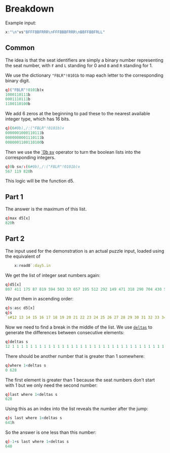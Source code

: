 # Breakdown
Example input:
```q
x:"\n"vs"BFFFBBFRRR\nFFFBBBFRRR\nBBFFBBFRLL"
```

## Common
The idea is that the seat identifiers are simply a binary number representing the seat number,
with `F` and `L` standing for 0 and `B` and `R` standing for 1.

We use the dictionary `"FBLR"!0101b` to map each letter to the corresponding binary digit.
```q
q)("FBLR"!0101b)x
1000110111b
0001110111b
1100110100b
```
We add 6 zeros at the beginning to pad these to the nearest available integer type, which has 16
bits.
```q
q)(6#0b),/:("FBLR"!0101b)x
0000001000110111b
0000000001110111b
0000001100110100b
```
Then we use the [`0b sv](https://code.kx.com/q/ref/sv/#bits-to-integer) operator to turn the boolean
lists into the corresponding integers.
```q
q)0b sv/:(6#0b),/:("FBLR"!0101b)x
567 119 820h
```
This logic will be the function d5.

## Part 1
The answer is the maximum of this list.
```q
q)max d5[x]
820h
```
## Part 2
The input used for the demonstration is an actual puzzle input, loaded using the equivalent of
```q
    x:read0`:day5.in
```
We get the list of integer seat numbers again:
```q
q)d5[x]
807 411 175 87 819 594 503 33 657 195 512 292 149 471 318 290 704 430 579 37 117 272 699 461 768 5..
```
We put them in ascending order:
```q
q)s:asc d5[x]
q)s
`s#12 13 14 15 16 17 18 19 20 21 22 23 24 25 26 27 28 29 30 31 32 33 34 35 36 37 38 39 40 41 42 43..
```
Now we need to find a break in the middle of the list. We use
[`deltas`](https://code.kx.com/q/ref/deltas/) to generate the differences between consecutive
elements:
```q
q)deltas s
12 1 1 1 1 1 1 1 1 1 1 1 1 1 1 1 1 1 1 1 1 1 1 1 1 1 1 1 1 1 1 1 1 1 1 1 1 1 1 1 1 1 1 1 1 1 1 1 1..
```
There should be another number that is greater than 1 somewhere:
```q
q)where 1<deltas s
0 628
```
The first element is greater than 1 because the seat numbers don't start with 1 but we only need
the second number:
```q
q)last where 1<deltas s
628
```
Using this as an index into the list reveals the number after the jump:
```q
q)s last where 1<deltas s
641h
```
So the answer is one less than this number:
```q
q)-1+s last where 1<deltas s
640
```
